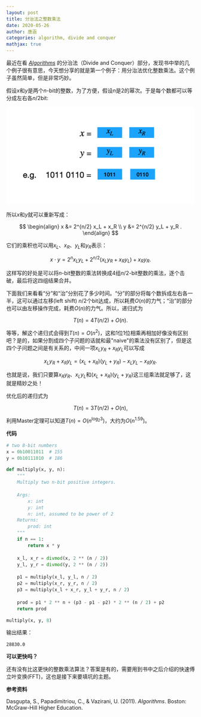 ```yaml
---
layout: post
title: 分治法之整数乘法
date: 2020-05-26
author: 唐涵
categories: algorithm, divide and conquer
mathjax: true
---
```


最近在看 [*Algorithms*](https://www.amazon.com/Algorithms-Sanjoy-Dasgupta/dp/0073523402) 的分治法（Divide and Conquer）部分，发现书中举的几个例子很有意思，今天想分享的就是第一个例子：用分治法优化整数乘法。这个例子虽然简单，但是非常巧妙。

假设$x$和$y$是两个$n$-bit的整数，为了方便，假设$n$是2的幂次。于是每个数都可以等分成左右各$n/2$bit:

![dc_multiplication_1.png](/images/2020-05-26-dc_multiplication/dc_multiplication_1.png)

所以$x$和$y$就可以重新写成：


$$
\begin{align}
x &= 2^{n/2} x_L + x_R \\
y &= 2^{n/2} y_L + y_R .
\end{align}
$$


它们的乘积也可以用$x_L$、$x_R$、$y_L$和$y_R$表示：


$$
x \cdot y = 2^n x_L y_L + 2^{n/2} (x_L y_R + x_R y_L) + x_R y_R.
$$



这样写的好处是可以将$n$-bit整数的乘法转换成4组$n/2$-bit整数的乘法，逐个击破，最后将这四组结果合并。

下面我们来看看“分”和“治”分别花了多少时间。“分”的部分将每个数拆成左右各一半，这可以通过左移(left shift) $n/2$个bit达成，所以耗费$O(n)$的力气；“治”的部分也可以由左移操作完成，耗费$O(n)$的力气。所以，递归式为


$$
T(n) = 4 T(n/2) + O(n).
$$



等等，解这个递归式会得到$T(n)=O(n^2)$，这和1位1位相乘再相加好像没有区别吧？是的，如果分割成四个子问题的话就和最"naive"的乘法没有区别了，但是这四个子问题之间是有关系的，中间一项$x_Ly_R + x_Ry_L$可以写成


$$
x_Ly_R + x_Ry_L = (x_L + x_R) (y_L + y_R) - x_L y_L - x_R y_R.
$$



也就是说，我们只要算$x_Ry_R$、$x_Ly_L$和$(x_L + x_R) (y_L + y_R)$这三组乘法就足够了，这就是精妙之处！

优化后的递归式为


$$
T(n) = 3 T(n/2) + O(n),
$$


利用Master定理可以知道$T(n)=O(n^{\log_2 3})$，大约为$O(n^{1.59})$。

**代码**


```python
# two 8-bit numbers
x = 0b10011011  # 155
y = 0b10111010  # 186
```


```python
def multiply(x, y, n):
    """
    Multiply two n-bit positive integers.
    
    Args:
        x: int
        y: int
        n: int, assumed to be power of 2
    Returns:
        prod: int
    """
    if n == 1:
        return x * y
    
    x_l, x_r = divmod(x, 2 ** (n / 2))
    y_l, y_r = divmod(y, 2 ** (n / 2))
    
    p1 = multiply(x_l, y_l, n / 2)
    p2 = multiply(x_r, y_r, n / 2)
    p3 = multiply(x_l + x_r, y_l + y_r, n / 2)
    
    prod = p1 * 2 ** n + (p3 - p1 - p2) * 2 ** (n / 2) + p2
    return prod

```


```python
multiply(x, y, 8)
```

输出结果：


    28830.0

**可以更快吗？**

还有没有比这更快的整数乘法算法？答案是有的，需要用到书中之后介绍的快速傅立叶变换(FFT)，这也是接下来要填坑的主题。

**参考资料**

Dasgupta, S., Papadimitriou, C., & Vazirani, U. (2011). *Algorithms*. Boston: McGraw-Hill Higher Education.


